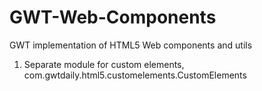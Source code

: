 GWT-Web-Components
==================

GWT implementation of HTML5 Web components and utils

1) Separate module for custom elements, com.gwtdaily.html5.customelements.CustomElements
